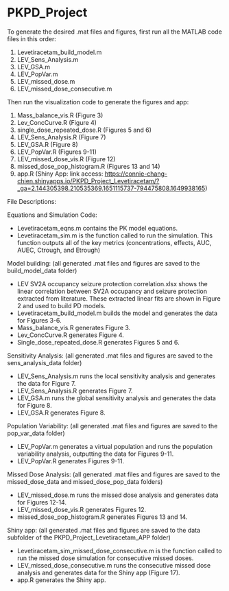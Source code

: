 # PKPD_Project

To generate the desired .mat files and figures, first run all the MATLAB code files in this order:
1. Levetiracetam_build_model.m
2. LEV_Sens_Analysis.m
3. LEV_GSA.m
4. LEV_PopVar.m
5. LEV_missed_dose.m
6. LEV_missed_dose_consecutive.m

Then run the visualization code to generate the figures and app:
1. Mass_balance_vis.R (Figure 3)
2. Lev_ConcCurve.R (Figure 4)
3. single_dose_repeated_dose.R (Figures 5 and 6)
4. LEV_Sens_Analysis.R (Figure 7)
5. LEV_GSA.R (Figure 8)
6. LEV_PopVar.R (Figures 9-11)
7. LEV_missed_dose_vis.R (Figure 12)
8. missed_dose_pop_histogram.R (Figures 13 and 14)
9. app.R (Shiny App: link access: https://connie-chang-chien.shinyapps.io/PKPD_Project_Levetiracetam/?_ga=2.144305398.210535369.1651115737-794475808.1649938165)


File Descriptions:

Equations and Simulation Code:
- Levetiracetam_eqns.m contains the PK model equations.
- Levetiracetam_sim.m is the function called to run the simulation. This function outputs all of the key metrics (concentrations, effects, AUC, AUEC, Ctrough, and Etrough)

Model building: (all generated .mat files and figures are saved to the build_model_data folder)
- LEV SV2A occupancy seizure protection correlation.xlsx shows the linear correlation between SV2A occupancy and seizure protection extracted from literature. These extracted linear fits are shown in Figure 2 and used to build PD models.
- Levetiracetam_build_model.m builds the model and generates the data for Figures 3-6.
- Mass_balance_vis.R generates Figure 3.
- Lev_ConcCurve.R generates Figure 4.
- Single_dose_repeated_dose.R generates Figures 5 and 6.

Sensitivity Analysis: (all generated .mat files and figures are saved to the sens_analysis_data folder)
- LEV_Sens_Analysis.m runs the local sensitivity analysis and generates the data for Figure 7.
- LEV_Sens_Analysis.R generates Figure 7.
- LEV_GSA.m runs the global sensitivity analysis and generates the data for Figure 8.
- LEV_GSA.R generates Figure 8. 

Population Variability: (all generated .mat files and figures are saved to the pop_var_data folder)
- LEV_PopVar.m generates a virtual population and runs the population variability analysis, outputting the data for Figures 9-11.
- LEV_PopVar.R generates Figures 9-11.

Missed Dose Analysis: (all generated .mat files and figures are saved to the missed_dose_data and missed_dose_pop_data folders)
- LEV_missed_dose.m runs the missed dose analysis and generates data for Figures 12-14.
- LEV_missed_dose_vis.R generates Figures 12. 
- missed_dose_pop_histogram.R generates Figures 13 and 14.

Shiny app: (all generated .mat files and figures are saved to the data subfolder of the PKPD_Project_Levetiracetam_APP folder) 
- Levetiracetam_sim_missed_dose_consecutive.m is the function called to run the missed dose simulation for consecutive missed doses. 
- LEV_missed_dose_consecutive.m runs the consecutive missed dose analysis and generates data for the Shiny app (Figure 17).
- app.R generates the Shiny app.
